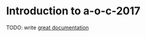 # Introduction to a-o-c-2017

TODO: write [great documentation](http://jacobian.org/writing/what-to-write/)
